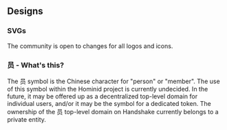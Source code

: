 ## Designs

### SVGs
The community is open to changes for all logos and icons.

### 员 - What's this?
The 员 symbol is the Chinese character for "person" or "member". The use of this symbol within the Hominid project is currently undecided. In the future, it may be offered up as a decentralized top-level domain for individual users, and/or it may be the symbol for a dedicated token. The ownership of the 员 top-level domain on Handshake currently belongs to a private entity. 
